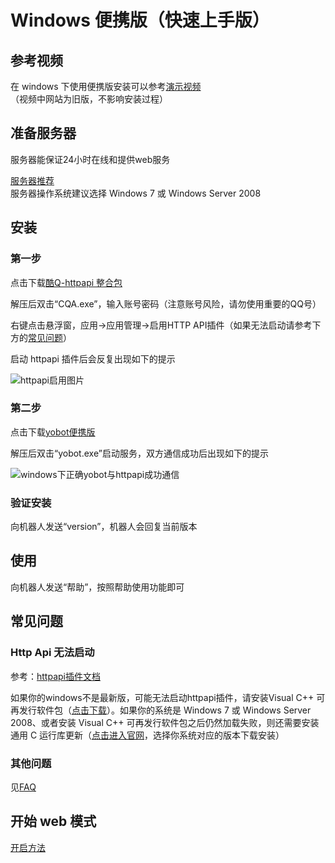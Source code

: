 # Windows 便携版（快速上手版）

## 参考视频

在 windows 下使用便携版安装可以参考[演示视频](http://download.yobot.xyz/media/Tutorial.mp4)  
（视频中网站为旧版，不影响安装过程）

## 准备服务器

服务器能保证24小时在线和提供web服务

[服务器推荐](./server.md)  
服务器操作系统建议选择 Windows 7 或 Windows Server 2008

## 安装

### 第一步

点击下载[酷Q-httpapi 整合包](http://download.yobot.xyz/tools/CoolQ_With_Httpapi.7z)

解压后双击“CQA.exe”，输入账号密码（注意账号风险，请勿使用重要的QQ号）

右键点击悬浮窗，应用→应用管理→启用HTTP API插件（如果无法启动请参考下方的[常见问题](#http-api-%E6%97%A0%E6%B3%95%E5%90%AF%E5%8A%A8)）

启动 httpapi 插件后会反复出现如下的提示

![httpapi启用图片](https://assets.yobot.win/img/8ba6b840bab3ac25.jpg)

### 第二步

点击下载[yobot便携版](http://tools.yobot.win/fetch-latest/)

解压后双击“yobot.exe”启动服务，双方通信成功后出现如下的提示

![windows下正确yobot与httpapi成功通信](https://assets.yobot.win/img/8179fdd1e46690b2.jpg)

### 验证安装

向机器人发送“version”，机器人会回复当前版本

## 使用

向机器人发送“帮助”，按照帮助使用功能即可

## 常见问题

### Http Api 无法启动

参考：[httpapi插件文档](https://cqhttp.cc/docs/)

如果你的windows不是最新版，可能无法启动httpapi插件，请安装Visual C++ 可再发行软件包（[点击下载](https://aka.ms/vs/16/release/vc_redist.x86.exe)）。如果你的系统是 Windows 7 或 Windows Server 2008、或者安装 Visual C++ 可再发行软件包之后仍然加载失败，则还需要安装通用 C 运行库更新（[点击进入官网](https://support.microsoft.com/zh-cn/help/3118401/update-for-universal-c-runtime-in-windows)，选择你系统对应的版本下载安装）

### 其他问题

见[FAQ](../usage/faq.md)

## 开始 web 模式

[开启方法](../usage/web-mode.md)
